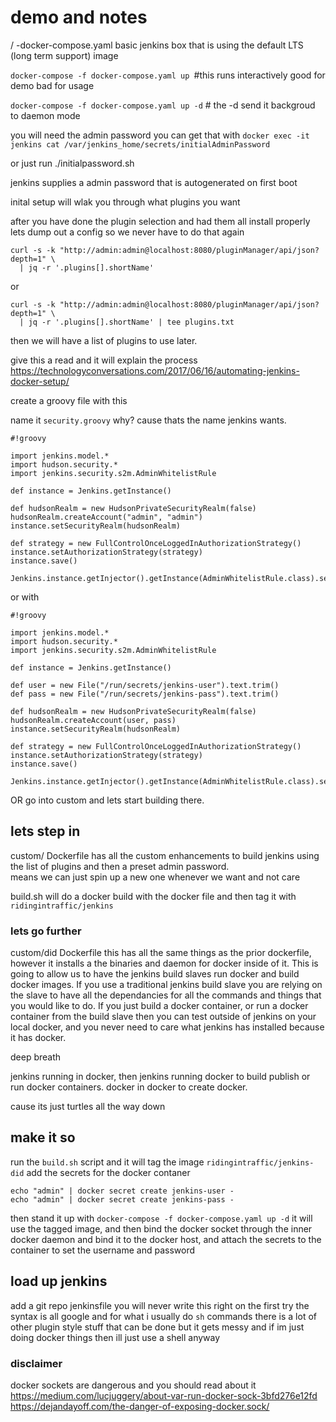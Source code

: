 # demo and notes
/
-docker-compose.yaml
    basic jenkins box that is using the default LTS (long term support) image

`docker-compose -f docker-compose.yaml up `#this runs interactively good for demo bad for usage

`docker-compose -f docker-compose.yaml up -d` # the -d send it backgroud to daemon mode

you will need the admin password you can get that with `docker exec -it jenkins cat /var/jenkins_home/secrets/initialAdminPassword`

or just run ./initialpassword.sh 

jenkins supplies a admin password that is autogenerated on first boot

inital setup will wlak you through what plugins you want

after you have done the plugin selection and had them all install properly lets dump out a config so we never have to do that again

``` 
curl -s -k "http://admin:admin@localhost:8080/pluginManager/api/json?depth=1" \
  | jq -r '.plugins[].shortName'
```
or
``` 
curl -s -k "http://admin:admin@localhost:8080/pluginManager/api/json?depth=1" \
  | jq -r '.plugins[].shortName' | tee plugins.txt
```
then we will have a list of plugins to use later.

give this a read and it will explain the process 
https://technologyconversations.com/2017/06/16/automating-jenkins-docker-setup/

create a groovy file with this

name it `security.groovy` why? cause thats the name jenkins wants.
```
#!groovy

import jenkins.model.*
import hudson.security.*
import jenkins.security.s2m.AdminWhitelistRule

def instance = Jenkins.getInstance()

def hudsonRealm = new HudsonPrivateSecurityRealm(false)
hudsonRealm.createAccount("admin", "admin")
instance.setSecurityRealm(hudsonRealm)

def strategy = new FullControlOnceLoggedInAuthorizationStrategy()
instance.setAuthorizationStrategy(strategy)
instance.save()

Jenkins.instance.getInjector().getInstance(AdminWhitelistRule.class).setMasterKillSwitch(false)
```
or with 

```
#!groovy

import jenkins.model.*
import hudson.security.*
import jenkins.security.s2m.AdminWhitelistRule

def instance = Jenkins.getInstance()

def user = new File("/run/secrets/jenkins-user").text.trim()
def pass = new File("/run/secrets/jenkins-pass").text.trim()

def hudsonRealm = new HudsonPrivateSecurityRealm(false)
hudsonRealm.createAccount(user, pass)
instance.setSecurityRealm(hudsonRealm)

def strategy = new FullControlOnceLoggedInAuthorizationStrategy()
instance.setAuthorizationStrategy(strategy)
instance.save()

Jenkins.instance.getInjector().getInstance(AdminWhitelistRule.class).setMasterKillSwitch(false)
```
OR
go into custom and lets start building there.

## lets step in
custom/
Dockerfile
	has all the custom enhancements to build jenkins using the list of plugins and then a preset admin password.  
	means we can just spin up a new one whenever we want and not care

build.sh will do a docker build with the docker file and then tag it with `ridingintraffic/jenkins`

### lets go further
custom/did
Dockerfile
	this has all the same things as the prior dockerfile, however it installs a the binaries and daemon for docker inside of it. 
	This is going to allow us to have the jenkins build slaves run docker and build docker images.
	If you use a traditional jenkins build slave you are relying on the slave to have all the dependancies for all the commands and things that you would like to do.
	If you just build a docker container, or run a docker container from the build slave then you can test outside of jenkins on your local docker, and you never need to care what jenkins has installed because it has docker.

deep breath

jenkins running in docker, then jenkins running docker to build publish or run docker containers.
docker in docker to create docker.  

cause its just turtles all the way down

## make it so
run the `build.sh` script and it will tag the image `ridingintraffic/jenkins-did`
add the secrets for the docker contaner
```
echo "admin" | docker secret create jenkins-user -
echo "admin" | docker secret create jenkins-pass -
```
then stand it up with `docker-compose -f docker-compose.yaml up -d` 
it will use the tagged image, and then bind the docker socket through the inner docker daemon and bind it to the docker host, and attach the secrets to the container to set the username and password



## load up jenkins
add a git repo
jenkinsfile
	you will never write this right on the first try 
	the syntax is all google and for what i usually do `sh` commands
	there is a lot of other plugin style stuff that can be done but it gets messy and if im just doing docker things then ill just use a shell anyway

### disclaimer
docker sockets are dangerous and you should read about it
https://medium.com/lucjuggery/about-var-run-docker-sock-3bfd276e12fd
https://dejandayoff.com/the-danger-of-exposing-docker.sock/


